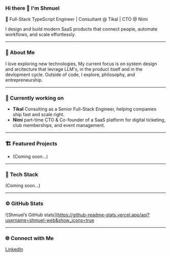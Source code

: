### Hi there 👋 I'm Shmuel 

🚀 Full-Stack TypeScript Engineer | Consultant @ Tikal  | CTO @ Nimi

I design and build modern SaaS products that connect people, automate workflows, and scale effortlessly.

---

### 🧭 About Me
I love exploring new technologies,
My current focus is on system design and arcitecture that levrage LLM's, in the product itself and in the devlopment cycle.
Outside of code, I explore, philosophy, and entrepreneurship.

---

### 🧠 Currently working on
- **Tikal**  Consulting as a Senior Full-Stack Engineer, helping companies ship fast and scale right.  
- **Nimi**  part-time CTO & Co-founder of a SaaS platform for digital ticketing, club memberships, and event management.

---

### 🏗 Featured Projects
<!-- Add your top projects here -->
- (Coming soon...)

---

### 🧰 Tech Stack
<!-- Add your badges or tech list here -->
(Coming soon...)

---

### ⚙️ GitHub Stats
![Shmuel’s GitHub stats](https://github-readme-stats.vercel.app/api?username=shmuel-web&show_icons=true

---

### 🌐 Connect with Me
[LinkedIn](https://linkedin.com/in/shmueldisraeli)
